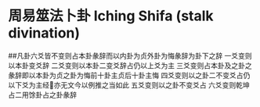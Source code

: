 # 周易筮法卜卦 Iching Shifa (stalk divination)

##凡卦六爻皆不变则占本卦彖辞而以内卦为贞外卦为悔彖辞为卦下之辞
一爻变则以本卦变爻辞
二爻变则以本卦二变爻辞占仍以上爻为主
三爻变则占本卦及之卦之彖辞即以本卦为贞之卦为悔前十卦主贞后十卦主悔
四爻变则以之卦二不变爻占仍以下爻为主经𫝊亦无文今以例推之当如此
五爻变则以之卦不变爻占
六爻变则乾坤占二用馀卦占之卦彖辞
